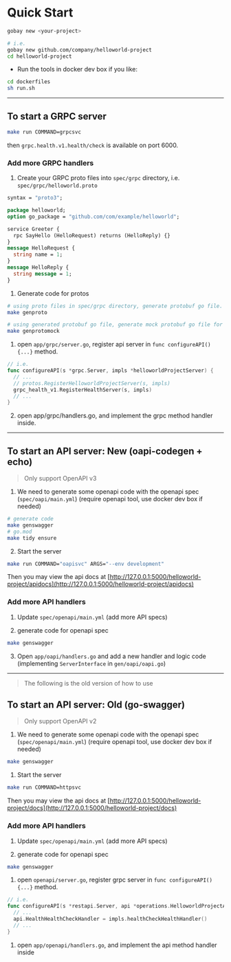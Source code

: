 # Quick Start

```sh
gobay new <your-project>

# i.e.
gobay new github.com/company/helloworld-project
cd helloworld-project
```

- Run the tools in docker dev box if you like:

```sh
cd dockerfiles
sh run.sh
```

---

## To start a GRPC server

```sh
make run COMMAND=grpcsvc
```

then `grpc.health.v1.health/check` is available on port 6000.

### Add more GRPC handlers

1. Create your GRPC proto files into `spec/grpc` directory, i.e. `spec/grpc/helloworld.proto`

```proto
syntax = "proto3";

package helloworld;
option go_package = "github.com/com/example/helloworld";

service Greeter {
  rpc SayHello (HelloRequest) returns (HelloReply) {}
}
message HelloRequest {
  string name = 1;
}
message HelloReply {
  string message = 1;
}
```

1. Generate code for protos

```sh
# using proto files in spec/grpc directory, generate protobuf go file.
make genproto

# using generated protobuf go file, generate mock protobuf go file for testing.
make genprotomock
```

1. open `app/grpc/server.go`, register api server in `func configureAPI() {...}` method.

```go
// i.e.
func configureAPI(s *grpc.Server, impls *helloworldProjectServer) {
  // ...
  // protos.RegisterHelloworldProjectServer(s, impls)
  grpc_health_v1.RegisterHealthServer(s, impls)
  // ...
}
```

2. open app/grpc/handlers.go, and implement the grpc method handler inside.

---

## To start an API server: New (oapi-codegen + echo)

> Only support OpenAPI v3

1. We need to generate some openapi code with the openapi spec (`spec/oapi/main.yml`) (require openapi tool, use docker dev box if needed)

```sh
# generate code
make genswagger
# go.mod
make tidy ensure
```

2. Start the server

```sh
make run COMMAND="oapisvc" ARGS="--env development"
```

Then you may view the api docs at [http://127.0.0.1:5000/helloworld-project/apidocs](http://127.0.0.1:5000/helloworld-project/apidocs)

### Add more API handlers

1. Update `spec/openapi/main.yml` (add more API specs)

2. generate code for openapi spec

```sh
make genswagger
```

3. Open `app/oapi/handlers.go` and add a new handler and logic code (implementing `ServerInterface` in `gen/oapi/oapi.go`)

---

> The following is the old version of how to use

## To start an API server: Old (go-swagger)

> Only support OpenAPI v2

1. We need to generate some openapi code with the openapi spec (`spec/openapi/main.yml`) (require openapi tool, use docker dev box if needed)

```sh
make genswagger
```

1. Start the server

```sh
make run COMMAND=httpsvc
```

Then you may view the api docs at [http://127.0.0.1:5000/helloworld-project/docs](http://127.0.0.1:5000/helloworld-project/docs)

### Add more API handlers

1. Update `spec/openapi/main.yml` (add more API specs)

1. generate code for openapi spec

```sh
make genswagger
```

1. open `openapi/server.go`, register grpc server in `func configureAPI() {...}` method.

```go
// i.e.
func configureAPI(s *restapi.Server, api *operations.HelloworldProjectAPI, impls *helloworldProjectServer, enableApm bool) {
  // ...
  api.HealthHealthCheckHandler = impls.healthCheckHealthHandler()
  // ...
}

```

1. open `app/openapi/handlers.go`, and implement the api method handler inside
